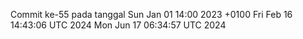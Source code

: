 Commit ke-55 pada tanggal Sun Jan 01 14:00 2023 +0100
Fri Feb 16 14:43:06 UTC 2024
Mon Jun 17 06:34:57 UTC 2024
